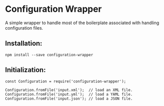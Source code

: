 # Configuration Wrapper
A simple wrapper to handle most of the boilerplate associated with handling configuration files.

## Installation:
```
npm install --save configuration-wrapper
```

## Initialization:
```
const Configuration = require('configuration-wrapper');

Configuration.fromFile('input.xml');  // load an XML file.
Configuration.fromFile('input.yml');  // load a YAML file.
Configuration.fromFile('input.json'); // load a JSON file.
```

